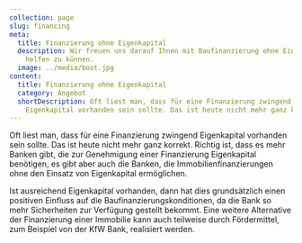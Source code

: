 ```yaml
---
collection: page
slug: financing
meta:
  title: Finanzierung ohne Eigenkapital
  description: Wir freuen uns darauf Ihnen mit Baufinanzierung ohne Eigenkapital
    helfen zu können.
  image: ../media/boot.jpg
content:
  title: Finanzierung ohne Eigenkapital
  category: Angebot
  shortDescription: Oft liest man, dass für eine Finanzierung zwingend
    Eigenkapital vorhanden sein sollte. Das ist heute nicht mehr ganz korrekt.
---
```

Oft liest man, dass für eine Finanzierung zwingend Eigenkapital vorhanden sein sollte. Das ist heute nicht mehr ganz korrekt. Richtig ist, dass es mehr Banken gibt, die zur Genehmigung einer Finanzierung Eigenkapital benötigen, es gibt aber auch die Banken, die Immobilienfinanzierungen ohne den Einsatz von Eigenkapital ermöglichen.

Ist ausreichend Eigenkapital vorhanden, dann hat dies grundsätzlich einen positiven Einfluss auf die Baufinanzierungskonditionen, da die Bank so mehr Sicherheiten zur Verfügung gestellt bekommt. Eine weitere Alternative der Finanzierung einer Immobilie kann auch teilweise durch Fördermittel, zum Beispiel von der KfW Bank, realisiert werden.